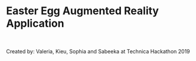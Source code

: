 <h1>Easter Egg Augmented Reality Application</h1><br>
<p>Created by: Valeria, Kieu, Sophia and Sabeeka at Technica Hackathon 2019</p>
